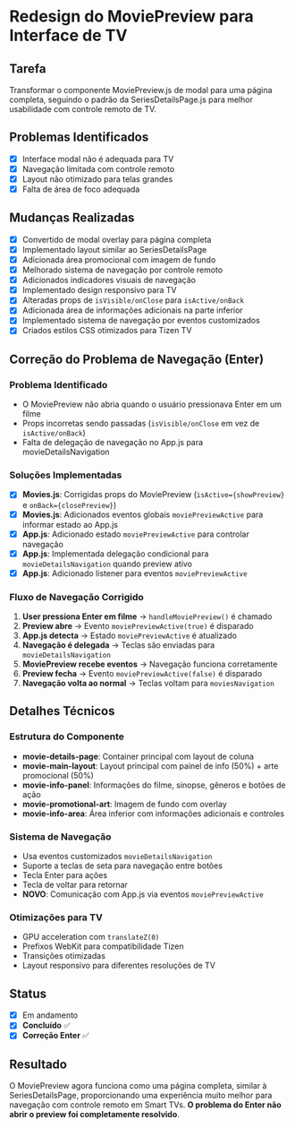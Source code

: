 # Redesign do MoviePreview para Interface de TV

## Tarefa
Transformar o componente MoviePreview.js de modal para uma página completa, seguindo o padrão da SeriesDetailsPage.js para melhor usabilidade com controle remoto de TV.

## Problemas Identificados
- [x] Interface modal não é adequada para TV
- [x] Navegação limitada com controle remoto
- [x] Layout não otimizado para telas grandes
- [x] Falta de área de foco adequada

## Mudanças Realizadas
- [x] Convertido de modal overlay para página completa
- [x] Implementado layout similar ao SeriesDetailsPage
- [x] Adicionada área promocional com imagem de fundo
- [x] Melhorado sistema de navegação por controle remoto
- [x] Adicionados indicadores visuais de navegação
- [x] Implementado design responsivo para TV
- [x] Alteradas props de `isVisible/onClose` para `isActive/onBack`
- [x] Adicionada área de informações adicionais na parte inferior
- [x] Implementado sistema de navegação por eventos customizados
- [x] Criados estilos CSS otimizados para Tizen TV

## Correção do Problema de Navegação (Enter)

### Problema Identificado
- O MoviePreview não abria quando o usuário pressionava Enter em um filme
- Props incorretas sendo passadas (`isVisible/onClose` em vez de `isActive/onBack`)
- Falta de delegação de navegação no App.js para movieDetailsNavigation

### Soluções Implementadas
- [x] **Movies.js**: Corrigidas props do MoviePreview (`isActive={showPreview}` e `onBack={closePreview}`)
- [x] **Movies.js**: Adicionados eventos globais `moviePreviewActive` para informar estado ao App.js
- [x] **App.js**: Adicionado estado `moviePreviewActive` para controlar navegação
- [x] **App.js**: Implementada delegação condicional para `movieDetailsNavigation` quando preview ativo
- [x] **App.js**: Adicionado listener para eventos `moviePreviewActive`

### Fluxo de Navegação Corrigido
1. **User pressiona Enter em filme** → `handleMoviePreview()` é chamado
2. **Preview abre** → Evento `moviePreviewActive(true)` é disparado
3. **App.js detecta** → Estado `moviePreviewActive` é atualizado
4. **Navegação é delegada** → Teclas são enviadas para `movieDetailsNavigation`
5. **MoviePreview recebe eventos** → Navegação funciona corretamente
6. **Preview fecha** → Evento `moviePreviewActive(false)` é disparado
7. **Navegação volta ao normal** → Teclas voltam para `moviesNavigation`

## Detalhes Técnicos

### Estrutura do Componente
- **movie-details-page**: Container principal com layout de coluna
- **movie-main-layout**: Layout principal com painel de info (50%) + arte promocional (50%)
- **movie-info-panel**: Informações do filme, sinopse, gêneros e botões de ação
- **movie-promotional-art**: Imagem de fundo com overlay
- **movie-info-area**: Área inferior com informações adicionais e controles

### Sistema de Navegação
- Usa eventos customizados `movieDetailsNavigation` 
- Suporte a teclas de seta para navegação entre botões
- Tecla Enter para ações
- Tecla de voltar para retornar
- **NOVO**: Comunicação com App.js via eventos `moviePreviewActive`

### Otimizações para TV
- GPU acceleration com `translateZ(0)`
- Prefixos WebKit para compatibilidade Tizen
- Transições otimizadas
- Layout responsivo para diferentes resoluções de TV

## Status
- [x] Em andamento
- [x] **Concluído** ✅
- [x] **Correção Enter** ✅

## Resultado
O MoviePreview agora funciona como uma página completa, similar à SeriesDetailsPage, proporcionando uma experiência muito melhor para navegação com controle remoto em Smart TVs. **O problema do Enter não abrir o preview foi completamente resolvido**. 